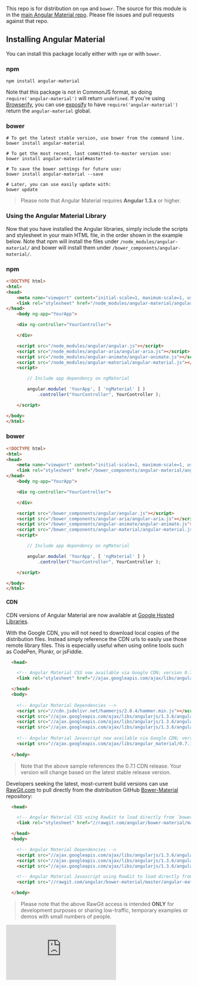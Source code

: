 This repo is for distribution on `npm` and `bower`. The source for this module is in the
[main Angular Material repo](https://github.com/angular/material).
Please file issues and pull requests against that repo.

## Installing Angular Material

You can install this package locally either with `npm` or with `bower`.

### npm

```shell
npm install angular-material
```

Note that this package is not in CommonJS format, so doing `require('angular-material')`
will return `undefined`. If you're using 
[Browserify](https://github.com/substack/node-browserify), you can use
[exposify](https://github.com/thlorenz/exposify) to have `require('angular-material')`
return the `angular-material` global.

### bower

```shell
# To get the latest stable version, use bower from the command line.
bower install angular-material

# To get the most recent, last committed-to-master version use:
bower install angular-material#master 

# To save the bower settings for future use:
bower install angular-material --save

# Later, you can use easily update with:
bower update
```

> Please note that Angular Material requires **Angular 1.3.x** or higher.


### Using the Angular Material Library

Now that you have installed the Angular libraries, simply include the scripts and 
stylesheet in your main HTML file, in the order shown in the example below. Note that npm 
will install the files under `/node_modules/angular-material/` and bower will install them 
under `/bower_components/angular-material/`.

### npm

```html
<!DOCTYPE html>
<html>
<head>
    <meta name="viewport" content="initial-scale=1, maximum-scale=1, user-scalable=no" />
    <link rel="stylesheet" href="/node_modules/angular-material/angular-material.css">
</head>
	<body ng-app="YourApp">

	<div ng-controller="YourController">

	</div>

	<script src="/node_modules/angular/angular.js"></script>
	<script src="/node_modules/angular-aria/angular-aria.js"></script>
	<script src="/node_modules/angular-animate/angular-animate.js"></script>
	<script src="/node_modules/angular-material/angular-material.js"></script>
	<script>

		// Include app dependency on ngMaterial

		angular.module( 'YourApp', [ 'ngMaterial' ] )
			.controller("YourController", YourController );

	</script>

</body>
</html>
```

### bower

```html
<!DOCTYPE html>
<html>
<head>
    <meta name="viewport" content="initial-scale=1, maximum-scale=1, user-scalable=no" />
    <link rel="stylesheet" href="/bower_components/angular-material/angular-material.css">
</head>
	<body ng-app="YourApp">

	<div ng-controller="YourController">

	</div>

	<script src="/bower_components/angular/angular.js"></script>
	<script src="/bower_components/angular-aria/angular-aria.js"></script>
	<script src="/bower_components/angular-animate/angular-animate.js"></script>
	<script src="/bower_components/angular-material/angular-material.js"></script>
	<script>

		// Include app dependency on ngMaterial

		angular.module( 'YourApp', [ 'ngMaterial' ] )
			.controller("YourController", YourController );

	</script>

</body>
</html>
```

#### CDN

CDN versions of Angular Material are now available at 
[Google Hosted Libraries](https://developers.google.com/speed/libraries/devguide#angularmaterial). 

With the Google CDN, you will not need to download local copies of the distribution files.
Instead simply reference the CDN urls to easily use those remote library files. 
This is especially useful when using online tools such as CodePen, Plunkr, or jsFiddle.

```html
  <head>

    <!-- Angular Material CSS now available via Google CDN; version 0.7.1 used here -->
    <link rel="stylesheet" href="//ajax.googleapis.com/ajax/libs/angular_material/0.7.1/angular-material.min.css">

  </head>
  <body>
  
    <!-- Angular Material Dependencies -->
    <script src="//cdn.jsdelivr.net/hammerjs/2.0.4/hammer.min.js"></script>
    <script src="//ajax.googleapis.com/ajax/libs/angularjs/1.3.6/angular.min.js"></script>
    <script src="//ajax.googleapis.com/ajax/libs/angularjs/1.3.6/angular-animate.min.js"></script>
    <script src="//ajax.googleapis.com/ajax/libs/angularjs/1.3.6/angular-aria.min.js"></script>
    
    <!-- Angular Material Javascript now available via Google CDN; version 0.7.1 used here -->
    <script src="//ajax.googleapis.com/ajax/libs/angular_material/0.7.1/angular-material.min.js"></script>
    
  </body>
```

> Note that the above sample references the 0.7.1 CDN release. Your version will change 
based on the latest stable release version.

Developers seeking the latest, most-current build versions can use [RawGit.com](//rawgit.com) to
pull directly from the distribution GitHub
[Bower-Material](https://github.com/angular/bower-material) repository:

```html
  <head>

    <!-- Angular Material CSS using RawGit to load directly from `bower-material/master` -->
    <link rel="stylesheet" href="//rawgit.com/angular/bower-material/master/angular-material.css">

  </head>
  <body>

    <!-- Angular Material Dependencies -->
    <script src="//ajax.googleapis.com/ajax/libs/angularjs/1.3.6/angular.js"></script>
    <script src="//ajax.googleapis.com/ajax/libs/angularjs/1.3.6/angular-animate.js"></script>
    <script src="//ajax.googleapis.com/ajax/libs/angularjs/1.3.6/angular-aria.js"></script>

    <!-- Angular Material Javascript using RawGit to load directly from `bower-material/master` -->
    <script src="//rawgit.com/angular/bower-material/master/angular-material.js"></script>

  </body>
```

> Please note that the above RawGit access is intended **ONLY** for development purposes or sharing
  low-traffic, temporary examples or demos with small numbers of people.


[![Analytics](https://kubernetes-site.appspot.com/UA-36037335-10/GitHub/third_party/ui/bower_components/angular-material/README.md?pixel)]()
